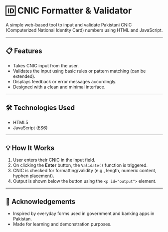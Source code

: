 # 🆔 CNIC Formatter & Validator

A simple web-based tool to input and validate Pakistani CNIC (Computerized National Identity Card) numbers using HTML and JavaScript.

---

## 📋 Features

- Takes CNIC input from the user.
- Validates the input using basic rules or pattern matching (can be extended).
- Displays feedback or error messages accordingly.
- Designed with a clean and minimal interface.

---

## 🛠️ Technologies Used

- HTML5
- JavaScript (ES6)

---

## 💡 How It Works

1. User enters their CNIC in the input field.
2. On clicking the **Enter** button, the `Validate()` function is triggered.
3. CNIC is checked for formatting/validity (e.g., length, numeric content, hyphen placement).
4. Output is shown below the button using the `<p id="output">` element.

---

## 🙌 Acknowledgements

- Inspired by everyday forms used in government and banking apps in Pakistan.
- Made for learning and demonstration purposes.

